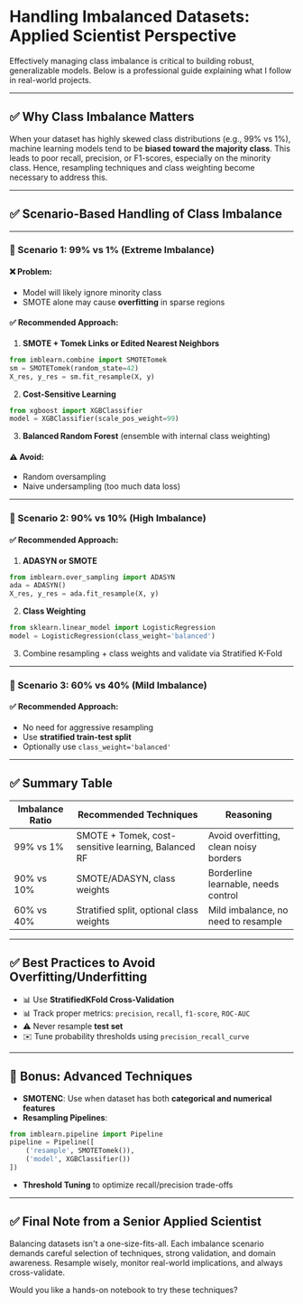 # Handling Imbalanced Datasets: Applied Scientist Perspective

Effectively managing class imbalance is critical to building robust, generalizable models. Below is a professional guide explaining what I follow in real-world projects.

---

## ✅ Why Class Imbalance Matters

When your dataset has highly skewed class distributions (e.g., 99% vs 1%), machine learning models tend to be **biased toward the majority class**. This leads to poor recall, precision, or F1-scores, especially on the minority class. Hence, resampling techniques and class weighting become necessary to address this.

---

## ✅ Scenario-Based Handling of Class Imbalance

---

### 🔹 Scenario 1: **99% vs 1%** (Extreme Imbalance)

#### ❌ Problem:

- Model will likely ignore minority class
- SMOTE alone may cause **overfitting** in sparse regions

#### ✅ Recommended Approach:

1. **SMOTE + Tomek Links or Edited Nearest Neighbors**

```python
from imblearn.combine import SMOTETomek
sm = SMOTETomek(random_state=42)
X_res, y_res = sm.fit_resample(X, y)
```

2. **Cost-Sensitive Learning**

```python
from xgboost import XGBClassifier
model = XGBClassifier(scale_pos_weight=99)
```

3. **Balanced Random Forest** (ensemble with internal class weighting)

#### ⚠️ Avoid:

- Random oversampling
- Naive undersampling (too much data loss)

---

### 🔹 Scenario 2: **90% vs 10%** (High Imbalance)

#### ✅ Recommended Approach:

1. **ADASYN or SMOTE**

```python
from imblearn.over_sampling import ADASYN
ada = ADASYN()
X_res, y_res = ada.fit_resample(X, y)
```

2. **Class Weighting**

```python
from sklearn.linear_model import LogisticRegression
model = LogisticRegression(class_weight='balanced')
```

3. Combine resampling + class weights and validate via Stratified K-Fold

---

### 🔹 Scenario 3: **60% vs 40%** (Mild Imbalance)

#### ✅ Recommended Approach:

- No need for aggressive resampling
- Use **stratified train-test split**
- Optionally use `class_weight='balanced'`

---

## ✅ Summary Table

| Imbalance Ratio | Recommended Techniques                              | Reasoning                              |
| --------------- | --------------------------------------------------- | -------------------------------------- |
| 99% vs 1%       | SMOTE + Tomek, cost-sensitive learning, Balanced RF | Avoid overfitting, clean noisy borders |
| 90% vs 10%      | SMOTE/ADASYN, class weights                         | Borderline learnable, needs control    |
| 60% vs 40%      | Stratified split, optional class weights            | Mild imbalance, no need to resample    |

---

## ✅ Best Practices to Avoid Overfitting/Underfitting

- 📊 Use **StratifiedKFold Cross-Validation**
- 📊 Track proper metrics: `precision`, `recall`, `f1-score`, `ROC-AUC`
- ⚠️ Never resample **test set**
- ✉️ Tune probability thresholds using `precision_recall_curve`

---

## 🚀 Bonus: Advanced Techniques

- **SMOTENC**: Use when dataset has both **categorical and numerical features**
- **Resampling Pipelines**:

```python
from imblearn.pipeline import Pipeline
pipeline = Pipeline([
    ('resample', SMOTETomek()),
    ('model', XGBClassifier())
])
```

- **Threshold Tuning** to optimize recall/precision trade-offs

---

## ✅ Final Note from a Senior Applied Scientist

Balancing datasets isn't a one-size-fits-all. Each imbalance scenario demands careful selection of techniques, strong validation, and domain awareness. Resample wisely, monitor real-world implications, and always cross-validate.

Would you like a hands-on notebook to try these techniques?
